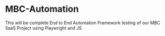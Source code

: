 # MBC-Automation
This will be complete End to End Automation Framework testing of our MBC SaaS Project using Playwright and JS
